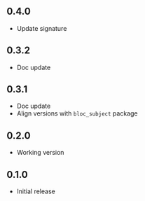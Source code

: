 ## 0.4.0

- Update signature

## 0.3.2

- Doc update

## 0.3.1

- Doc update
- Align versions with `bloc_subject` package

## 0.2.0

- Working version

## 0.1.0

- Initial release
